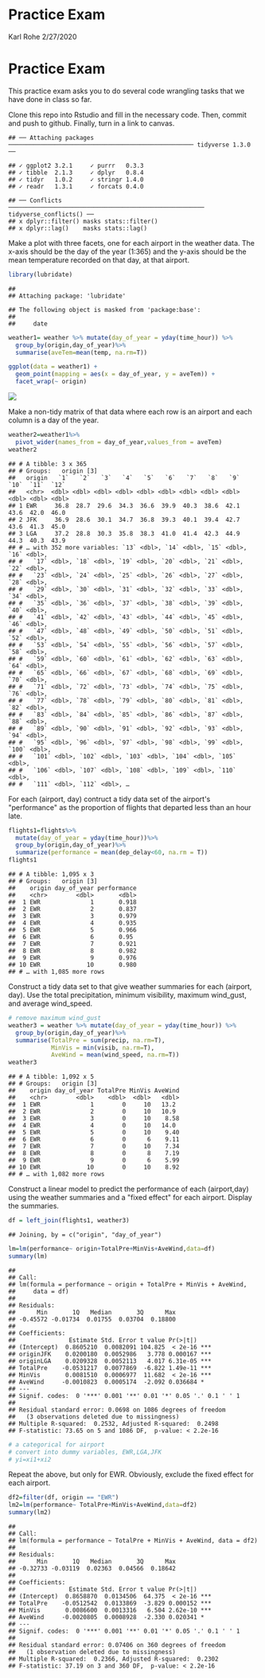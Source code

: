Practice Exam
================
Karl Rohe
2/27/2020

Practice Exam
=============

This practice exam asks you to do several code wrangling tasks that we have done in class so far.

Clone this repo into Rstudio and fill in the necessary code. Then, commit and push to github. Finally, turn in a link to canvas.

    ## ── Attaching packages ──────────────────────────────────────────────────── tidyverse 1.3.0 ──

    ## ✓ ggplot2 3.2.1     ✓ purrr   0.3.3
    ## ✓ tibble  2.1.3     ✓ dplyr   0.8.4
    ## ✓ tidyr   1.0.2     ✓ stringr 1.4.0
    ## ✓ readr   1.3.1     ✓ forcats 0.4.0

    ## ── Conflicts ─────────────────────────────────────────────────────── tidyverse_conflicts() ──
    ## x dplyr::filter() masks stats::filter()
    ## x dplyr::lag()    masks stats::lag()

Make a plot with three facets, one for each airport in the weather data. The x-axis should be the day of the year (1:365) and the y-axis should be the mean temperature recorded on that day, at that airport.

``` r
library(lubridate)
```

    ## 
    ## Attaching package: 'lubridate'

    ## The following object is masked from 'package:base':
    ## 
    ##     date

``` r
weather1= weather %>% mutate(day_of_year = yday(time_hour)) %>%
  group_by(origin,day_of_year)%>%
  summarise(aveTem=mean(temp, na.rm=T))

ggplot(data = weather1) + 
  geom_point(mapping = aes(x = day_of_year, y = aveTem)) + 
  facet_wrap(~ origin)
```

![](README_files/figure-markdown_github/unnamed-chunk-2-1.png)

Make a non-tidy matrix of that data where each row is an airport and each column is a day of the year.

``` r
weather2=weather1%>%
  pivot_wider(names_from = day_of_year,values_from = aveTem)
weather2
```

    ## # A tibble: 3 x 365
    ## # Groups:   origin [3]
    ##   origin   `1`   `2`   `3`   `4`   `5`   `6`   `7`   `8`   `9`  `10`  `11`  `12`
    ##   <chr>  <dbl> <dbl> <dbl> <dbl> <dbl> <dbl> <dbl> <dbl> <dbl> <dbl> <dbl> <dbl>
    ## 1 EWR     36.8  28.7  29.6  34.3  36.6  39.9  40.3  38.6  42.1  43.6  42.0  46.0
    ## 2 JFK     36.9  28.6  30.1  34.7  36.8  39.3  40.1  39.4  42.7  43.6  41.3  45.0
    ## 3 LGA     37.2  28.8  30.3  35.8  38.3  41.0  41.4  42.3  44.9  44.3  40.3  43.9
    ## # … with 352 more variables: `13` <dbl>, `14` <dbl>, `15` <dbl>, `16` <dbl>,
    ## #   `17` <dbl>, `18` <dbl>, `19` <dbl>, `20` <dbl>, `21` <dbl>, `22` <dbl>,
    ## #   `23` <dbl>, `24` <dbl>, `25` <dbl>, `26` <dbl>, `27` <dbl>, `28` <dbl>,
    ## #   `29` <dbl>, `30` <dbl>, `31` <dbl>, `32` <dbl>, `33` <dbl>, `34` <dbl>,
    ## #   `35` <dbl>, `36` <dbl>, `37` <dbl>, `38` <dbl>, `39` <dbl>, `40` <dbl>,
    ## #   `41` <dbl>, `42` <dbl>, `43` <dbl>, `44` <dbl>, `45` <dbl>, `46` <dbl>,
    ## #   `47` <dbl>, `48` <dbl>, `49` <dbl>, `50` <dbl>, `51` <dbl>, `52` <dbl>,
    ## #   `53` <dbl>, `54` <dbl>, `55` <dbl>, `56` <dbl>, `57` <dbl>, `58` <dbl>,
    ## #   `59` <dbl>, `60` <dbl>, `61` <dbl>, `62` <dbl>, `63` <dbl>, `64` <dbl>,
    ## #   `65` <dbl>, `66` <dbl>, `67` <dbl>, `68` <dbl>, `69` <dbl>, `70` <dbl>,
    ## #   `71` <dbl>, `72` <dbl>, `73` <dbl>, `74` <dbl>, `75` <dbl>, `76` <dbl>,
    ## #   `77` <dbl>, `78` <dbl>, `79` <dbl>, `80` <dbl>, `81` <dbl>, `82` <dbl>,
    ## #   `83` <dbl>, `84` <dbl>, `85` <dbl>, `86` <dbl>, `87` <dbl>, `88` <dbl>,
    ## #   `89` <dbl>, `90` <dbl>, `91` <dbl>, `92` <dbl>, `93` <dbl>, `94` <dbl>,
    ## #   `95` <dbl>, `96` <dbl>, `97` <dbl>, `98` <dbl>, `99` <dbl>, `100` <dbl>,
    ## #   `101` <dbl>, `102` <dbl>, `103` <dbl>, `104` <dbl>, `105` <dbl>,
    ## #   `106` <dbl>, `107` <dbl>, `108` <dbl>, `109` <dbl>, `110` <dbl>,
    ## #   `111` <dbl>, `112` <dbl>, …

For each (airport, day) contruct a tidy data set of the airport's "performance" as the proportion of flights that departed less than an hour late.

``` r
flights1=flights%>%
  mutate(day_of_year = yday(time_hour))%>%
  group_by(origin,day_of_year)%>%
  summarize(performance = mean(dep_delay<60, na.rm = T)) 
flights1
```

    ## # A tibble: 1,095 x 3
    ## # Groups:   origin [3]
    ##    origin day_of_year performance
    ##    <chr>        <dbl>       <dbl>
    ##  1 EWR              1       0.918
    ##  2 EWR              2       0.837
    ##  3 EWR              3       0.979
    ##  4 EWR              4       0.935
    ##  5 EWR              5       0.966
    ##  6 EWR              6       0.95 
    ##  7 EWR              7       0.921
    ##  8 EWR              8       0.982
    ##  9 EWR              9       0.976
    ## 10 EWR             10       0.980
    ## # … with 1,085 more rows

Construct a tidy data set to that give weather summaries for each (airport, day). Use the total precipitation, minimum visibility, maximum wind\_gust, and average wind\_speed.

``` r
# remove maximum wind_gust
weather3 = weather %>% mutate(day_of_year = yday(time_hour)) %>%
  group_by(origin,day_of_year)%>%
  summarise(TotalPre = sum(precip, na.rm=T),
            MinVis = min(visib, na.rm=T),
            AveWind = mean(wind_speed, na.rm=T))
weather3
```

    ## # A tibble: 1,092 x 5
    ## # Groups:   origin [3]
    ##    origin day_of_year TotalPre MinVis AveWind
    ##    <chr>        <dbl>    <dbl>  <dbl>   <dbl>
    ##  1 EWR              1        0     10   13.2 
    ##  2 EWR              2        0     10   10.9 
    ##  3 EWR              3        0     10    8.58
    ##  4 EWR              4        0     10   14.0 
    ##  5 EWR              5        0     10    9.40
    ##  6 EWR              6        0      6    9.11
    ##  7 EWR              7        0     10    7.34
    ##  8 EWR              8        0      8    7.19
    ##  9 EWR              9        0      6    5.99
    ## 10 EWR             10        0     10    8.92
    ## # … with 1,082 more rows

Construct a linear model to predict the performance of each (airport,day) using the weather summaries and a "fixed effect" for each airport. Display the summaries.

``` r
df = left_join(flights1, weather3)
```

    ## Joining, by = c("origin", "day_of_year")

``` r
lm=lm(performance~ origin+TotalPre+MinVis+AveWind,data=df)
summary(lm)
```

    ## 
    ## Call:
    ## lm(formula = performance ~ origin + TotalPre + MinVis + AveWind, 
    ##     data = df)
    ## 
    ## Residuals:
    ##      Min       1Q   Median       3Q      Max 
    ## -0.45572 -0.01734  0.01755  0.03704  0.18800 
    ## 
    ## Coefficients:
    ##               Estimate Std. Error t value Pr(>|t|)    
    ## (Intercept)  0.8605210  0.0082091 104.825  < 2e-16 ***
    ## originJFK    0.0200180  0.0052986   3.778 0.000167 ***
    ## originLGA    0.0209328  0.0052113   4.017 6.31e-05 ***
    ## TotalPre    -0.0531217  0.0077869  -6.822 1.49e-11 ***
    ## MinVis       0.0081510  0.0006977  11.682  < 2e-16 ***
    ## AveWind     -0.0010823  0.0005174  -2.092 0.036684 *  
    ## ---
    ## Signif. codes:  0 '***' 0.001 '**' 0.01 '*' 0.05 '.' 0.1 ' ' 1
    ## 
    ## Residual standard error: 0.0698 on 1086 degrees of freedom
    ##   (3 observations deleted due to missingness)
    ## Multiple R-squared:  0.2532, Adjusted R-squared:  0.2498 
    ## F-statistic: 73.65 on 5 and 1086 DF,  p-value: < 2.2e-16

``` r
# a categorical for airport
# convert into dummy variables, EWR,LGA,JFK
# yi=xi1+xi2
```

Repeat the above, but only for EWR. Obviously, exclude the fixed effect for each airport.

``` r
df2=filter(df, origin == "EWR")
lm2=lm(performance~ TotalPre+MinVis+AveWind,data=df2)
summary(lm2)
```

    ## 
    ## Call:
    ## lm(formula = performance ~ TotalPre + MinVis + AveWind, data = df2)
    ## 
    ## Residuals:
    ##      Min       1Q   Median       3Q      Max 
    ## -0.32733 -0.03119  0.02363  0.04566  0.18642 
    ## 
    ## Coefficients:
    ##               Estimate Std. Error t value Pr(>|t|)    
    ## (Intercept)  0.8658870  0.0134506  64.375  < 2e-16 ***
    ## TotalPre    -0.0512542  0.0133869  -3.829 0.000152 ***
    ## MinVis       0.0086600  0.0013316   6.504 2.62e-10 ***
    ## AveWind     -0.0020805  0.0008928  -2.330 0.020341 *  
    ## ---
    ## Signif. codes:  0 '***' 0.001 '**' 0.01 '*' 0.05 '.' 0.1 ' ' 1
    ## 
    ## Residual standard error: 0.07406 on 360 degrees of freedom
    ##   (1 observation deleted due to missingness)
    ## Multiple R-squared:  0.2366, Adjusted R-squared:  0.2302 
    ## F-statistic: 37.19 on 3 and 360 DF,  p-value: < 2.2e-16
